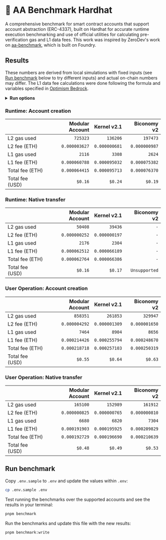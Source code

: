 # 👷 AA Benchmark Hardhat

A comprehensive benchmark for smart contract accounts that support account abstraction (ERC-4337), built on Hardhat for accurate runtime execution benchmarking and use of official utilities for calculating pre-verification gas and L1 data fees. This work was inspired by ZeroDev's work on [aa-benchmark](https://github.com/zerodevapp/aa-benchmark), which is built on Foundry.

## Results

These numbers are derived from local simulations with fixed inputs (see [Run benchmark](#run-benchmark) below to try different inputs) and actual on-chain numbers may differ. The L1 data fee calculations were done following the formula and variables specified in [Optimism Bedrock](https://docs.optimism.io/stack/transactions/fees#bedrock).

<!-- BENCHMARK_RESULTS -->

<details>
<summary><b>Run options</b></summary>

Last run: Fri, 16 Feb 2024 17:26:48 GMT
| Option              |   Value |
| :------------------ | ------: |
| L2 gas price (Gwei) | `0.005` |
| L1 gas price (Gwei) |    `42` |
| ETH price (USD)     | `$2500` |

</details>

### Runtime: Account creation

|                 | Modular Account |   Kernel v2.1 |   Biconomy v2 |
| :-------------- | --------------: | ------------: | ------------: |
| L2 gas used     |        `725323` |      `136206` |      `197473` |
| L2 fee (ETH)    |   `0.000003627` | `0.000000681` | `0.000000987` |
| L1 gas used     |          `2116` |        `3308` |        `2624` |
| L1 fee (ETH)    |   `0.000060788` | `0.000095032` | `0.000075382` |
| Total fee (ETH) |   `0.000064415` | `0.000095713` | `0.000076370` |
| Total fee (USD) |         `$0.16` |       `$0.24` |       `$0.19` |

### Runtime: Native transfer

|                 | Modular Account |   Kernel v2.1 |   Biconomy v2 |
| :-------------- | --------------: | ------------: | ------------: |
| L2 gas used     |         `50408` |       `39436` |           `-` |
| L2 fee (ETH)    |   `0.000000252` | `0.000000197` |           `-` |
| L1 gas used     |          `2176` |        `2304` |           `-` |
| L1 fee (ETH)    |   `0.000062512` | `0.000066189` |           `-` |
| Total fee (ETH) |   `0.000062764` | `0.000066386` |           `-` |
| Total fee (USD) |         `$0.16` |       `$0.17` | `Unsupported` |

### User Operation: Account creation

|                 | Modular Account |   Kernel v2.1 |   Biconomy v2 |
| :-------------- | --------------: | ------------: | ------------: |
| L2 gas used     |        `858351` |      `261853` |      `329947` |
| L2 fee (ETH)    |   `0.000004292` | `0.000001309` | `0.000001650` |
| L1 gas used     |          `7464` |        `8904` |        `8656` |
| L1 fee (ETH)    |   `0.000214426` | `0.000255794` | `0.000248670` |
| Total fee (ETH) |   `0.000218718` | `0.000257103` | `0.000250319` |
| Total fee (USD) |         `$0.55` |       `$0.64` |       `$0.63` |

### User Operation: Native transfer

|                 | Modular Account |   Kernel v2.1 |   Biconomy v2 |
| :-------------- | --------------: | ------------: | ------------: |
| L2 gas used     |        `165100` |      `152989` |      `161912` |
| L2 fee (ETH)    |   `0.000000825` | `0.000000765` | `0.000000810` |
| L1 gas used     |          `6680` |        `6820` |        `7304` |
| L1 fee (ETH)    |   `0.000191903` | `0.000195925` | `0.000209829` |
| Total fee (ETH) |   `0.000192729` | `0.000196690` | `0.000210639` |
| Total fee (USD) |         `$0.48` |       `$0.49` |       `$0.53` |

<!-- /BENCHMARK_RESULTS -->

## Run benchmark

Copy `.env.sample` to `.env` and update the values within `.env`:

```bash
cp .env.sample .env
```

Test running the benchmarks over the supported accounts and see the results in your terminal:

```bash
pnpm benchmark
```

Run the benchmarks and update this file with the new results:

```bash
pnpm benchmark:write
```
